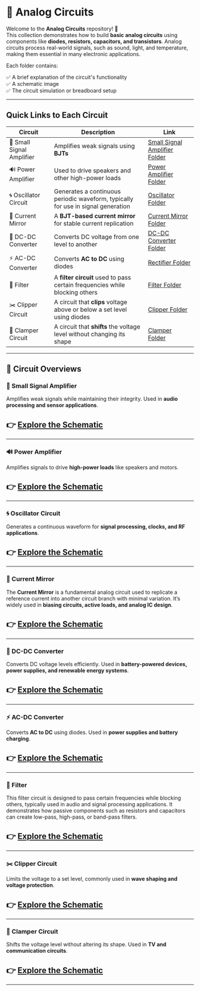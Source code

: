  # 🔌 Analog Circuits

Welcome to the **Analog Circuits** repository! 🎉  
This collection demonstrates how to build **basic analog circuits** using components like **diodes, resistors, capacitors, and transistors**. Analog circuits process real-world signals, such as sound, light, and temperature, making them essential in many electronic applications.

Each folder contains:

✅ A brief explanation of the circuit's functionality  
✅ A schematic image  
✅ The circuit simulation or breadboard setup  

---

## Quick Links to Each Circuit

| Circuit | Description | Link |
|--|--|--|
| 📢 Small Signal Amplifier | Amplifies weak signals using **BJTs** | [Small Signal Amplifier Folder](./Small_Signal_Amplifier) |
| 🔊 Power Amplifier | Used to drive speakers and other high-power loads | [Power Amplifier Folder](./Power_Amplifier) |
| 🌀 Oscillator Circuit | Generates a continuous periodic waveform, typically for use in signal generation | [Oscillator Folder](./Oscillator) |
| 🔄 Current Mirror | A **BJT-based current mirror** for stable current replication | [Current Mirror Folder](./Current_mirror) |
| 🔄 DC-DC Converter | Converts DC voltage from one level to another | [DC-DC Converter Folder](./DCDC_Converter) |
| ⚡ AC-DC Converter | Converts **AC to DC** using diodes | [Rectifier Folder](./Rectifier) |
| 🔎 Filter | A **filter circuit** used to pass certain frequencies while blocking others | [Filter Folder](./Filters) |
| ✂️ Clipper Circuit | A circuit that **clips** voltage above or below a set level using diodes | [Clipper Folder](./Clipper_Circuit) |
| 🔼 Clamper Circuit | A circuit that **shifts** the voltage level without changing its shape | [Clamper Folder](./Clamper_Circuits) |


---

## 📐 Circuit Overviews

### 📢 Small Signal Amplifier
Amplifies weak signals while maintaining their integrity. Used in **audio processing and sensor applications**.

👉 [Explore the Schematic](./Small_Signal_Amplifier)
--
---

### 🔊 Power Amplifier
Amplifies signals to drive **high-power loads** like speakers and motors.

👉 [Explore the Schematic](./Power_Amplifier)
---

---
### 🌀 Oscillator Circuit
Generates a continuous waveform for **signal processing, clocks, and RF applications**.

👉 [Explore the Schematic](./Oscillator)
-
---

### 🔄 Current Mirror  
The **Current Mirror** is a fundamental analog circuit used to replicate a reference current into another circuit branch with minimal variation. It’s widely used in **biasing circuits, active loads, and analog IC design**.

👉 [Explore the Schematic](./Current_mirror)
-
---


### 🔄 DC-DC Converter
Converts DC voltage levels efficiently. Used in **battery-powered devices, power supplies, and renewable energy systems**.

👉 [Explore the Schematic](./DCDC_Converter)
--
---
### ⚡ AC-DC Converter
Converts **AC to DC** using diodes. Used in **power supplies and battery charging**.

👉 [Explore the Schematic](./Rectifier)
--
---


### 🔎 Filter 
This filter circuit is designed to pass certain frequencies while blocking others, typically used in audio and signal processing applications. It demonstrates how passive components such as resistors and capacitors can create low-pass, high-pass, or band-pass filters.

👉 [Explore the Schematic](./Filters)
-
---


### ✂️ Clipper Circuit
Limits the voltage to a set level, commonly used in **wave shaping and voltage protection**.

👉 [Explore the Schematic](./Clipper_Circuit)
-
---

### 🔼 Clamper Circuit
Shifts the voltage level without altering its shape. Used in **TV and communication circuits**.

👉 [Explore the Schematic](./Clamper_Circuits)
-
---




